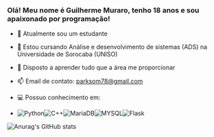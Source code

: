 ### Olá! Meu nome é Guilherme Muraro, tenho 18 anos e sou apaixonado por programação!

- 🔭 Atualmente sou um estudante
- 🌱 Estou cursando Análise e desenvolvimento de sistemas (ADS) na Universidade de Sorocaba (UNISO)
- 👯 Disposto a aprender tudo que a área me proporcionar
- 📫 Email de contato: parksom78@gmail.com
- 💻 Possuo conhecimento em:

- ![Python](https://img.shields.io/badge/Python-FFD43B?style=for-the-badge&logo=python&logoColor=blue)![C++](https://img.shields.io/badge/C%2B%2B-00599C?style=for-the-badge&logo=c%2B%2B&logoColor=white)![MariaDB](https://img.shields.io/badge/MariaDB-003545?style=for-the-badge&logo=mariadb&logoColor=white)![MYSQL](https://img.shields.io/badge/MySQL-005C84?style=for-the-badge&logo=mysql&logoColor=white)![Flask](https://img.shields.io/badge/Flask-000000?style=for-the-badge&logo=flask&logoColor=white)


![Anurag's GitHub stats](https://github-readme-stats.vercel.app/api?username=MuraroGuilherme&show_icons=true&theme=transparent)
